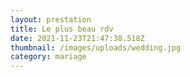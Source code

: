 ```yaml
---
layout: prestation
title: Le plus beau rdv
date: 2021-11-23T21:47:38.518Z
thumbnail: /images/uploads/wedding.jpg
category: mariage
---
```

